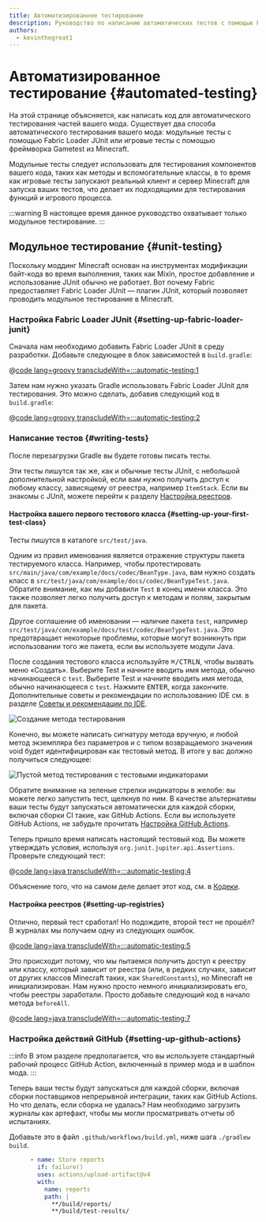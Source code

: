 ```yaml
---
title: Автоматизированное тестирование
description: Руководство по написанию автоматических тестов с помощью Fabric Loader JUnit.
authors:
  - kevinthegreat1
---
```


# Автоматизированное тестирование {#automated-testing}

На этой странице объясняется, как написать код для автоматического тестирования частей вашего мода. Существует два способа автоматического тестирования вашего мода: модульные тесты с помощью Fabric Loader JUnit или игровые тесты с помощью фреймворка Gametest из Minecraft.

Модульные тесты следует использовать для тестирования компонентов вашего кода, таких как методы и вспомогательные классы, в то время как игровые тесты запускают реальный клиент и сервер Minecraft для запуска ваших тестов, что делает их подходящими для тестирования функций и игрового процесса.

:::warning
В настоящее время данное руководство охватывает только модульное тестирование.
:::

## Модульное тестирование {#unit-testing}

Поскольку моддинг Minecraft основан на инструментах модификации байт-кода во время выполнения, таких как Mixin, простое добавление и использование JUnit обычно не работает. Вот почему Fabric предоставляет Fabric Loader JUnit — плагин JUnit, который позволяет проводить модульное тестирование в Minecraft.

### Настройка Fabric Loader JUnit {#setting-up-fabric-loader-junit}

Сначала нам необходимо добавить Fabric Loader JUnit в среду разработки. Добавьте следующее в блок зависимостей в `build.gradle`:

@[code lang=groovy transcludeWith=:::automatic-testing:1](@/reference/build.gradle)

Затем нам нужно указать Gradle использовать Fabric Loader JUnit для тестирования. Это можно сделать, добавив следующий код в `build.gradle`:

@[code lang=groovy transcludeWith=:::automatic-testing:2](@/reference/1.21/build.gradle)

### Написание тестов {#writing-tests}

После перезагрузки Gradle вы будете готовы писать тесты.

Эти тесты пишутся так же, как и обычные тесты JUnit, с небольшой дополнительной настройкой, если вам нужно получить доступ к любому классу, зависящему от реестра, например `ItemStack`. Если вы знакомы с JUnit, можете перейти к разделу [Настройка реестров](#setting-up-registries).

#### Настройка вашего первого тестового класса {#setting-up-your-first-test-class}

Тесты пишутся в каталоге `src/test/java`.

Одним из правил именования является отражение структуры пакета тестируемого класса. Например, чтобы протестировать `src/main/java/com/example/docs/codec/BeanType.java`, вам нужно создать класс в `src/test/java/com/example/docs/codec/BeanTypeTest.java`. Обратите внимание, как мы добавили `Test` в конец имени класса. Это также позволяет легко получить доступ к методам и полям, закрытым для пакета.

Другое соглашение об именовании — наличие пакета `test`, например `src/test/java/com/example/docs/test/codec/BeanTypeTest.java`. Это предотвращает некоторые проблемы, которые могут возникнуть при использовании того же пакета, если вы используете модули Java.

После создания тестового класса используйте <kbd>⌘/CTRL</kbd><kbd>N</kbd>, чтобы вызвать меню «Создать». Выберите Test и начните вводить имя метода, обычно начинающееся с `test`. Выберите Test и начните вводить имя метода, обычно начинающееся с `test`. Нажмите <kbd>ENTER</kbd>, когда закончите. Дополнительные советы и рекомендации по использованию IDE см. в разделе [Советы и рекомендации по IDE](ide-tips-and-tricks#code-generation).

![Создание метода тестирования](/assets/develop/misc/automatic-testing/unit_testing_01.png)

Конечно, вы можете написать сигнатуру метода вручную, и любой метод экземпляра без параметров и с типом возвращаемого значения void будет идентифицирован как тестовый метод. В итоге у вас должно получиться следующее:

![Пустой метод тестирования с тестовыми индикаторами](/assets/develop/misc/automatic-testing/unit_testing_02.png)

Обратите внимание на зеленые стрелки индикаторы в желобе: вы можете легко запустить тест, щелкнув по ним. В качестве альтернативы ваши тесты будут запускаться автоматически для каждой сборки, включая сборки CI такие, как GitHub Actions. Если вы используете GitHub Actions, не забудьте прочитать [Настройка GitHub Actions](#setting-up-github-actions).

Теперь пришло время написать настоящий тестовый код. Вы можете утверждать условия, используя `org.junit.jupiter.api.Assertions`. Проверьте следующий тест:

@[code lang=java transcludeWith=:::automatic-testing:4](@/reference/1.21/src/test/java/com/example/docs/codec/BeanTypeTest.java)

Объяснение того, что на самом деле делает этот код, см. в [Кодеки](codecs#registry-dispatch).

#### Настройка реестров {#setting-up-registries}

Отлично, первый тест сработал! Но подождите, второй тест не прошёл? В журналах мы получаем одну из следующих ошибок.

@[code lang=java transcludeWith=:::automatic-testing:5](@/reference/1.21/src/test/java/com/example/docs/codec/BeanTypeTest.java)

Это происходит потому, что мы пытаемся получить доступ к реестру или классу, который зависит от реестра (или, в редких случаях, зависит от других классов Minecraft таких, как `SharedConstants`), но Minecraft не инициализирован. Нам нужно просто немного инициализировать его, чтобы реестры заработали. Просто добавьте следующий код в начало метода `beforeAll`.

@[code lang=java transcludeWith=:::automatic-testing:7](@/reference/1.21/src/test/java/com/example/docs/codec/BeanTypeTest.java)

### Настройка действий GitHub {#setting-up-github-actions}

:::info
В этом разделе предполагается, что вы используете стандартный рабочий процесс GitHub Action, включенный в пример мода и в шаблон мода.
:::

Теперь ваши тесты будут запускаться для каждой сборки, включая сборки поставщиков непрерывной интеграции, таких как GitHub Actions. Но что делать, если сборка не удалась? Нам необходимо загрузить журналы как артефакт, чтобы мы могли просматривать отчеты об испытаниях.

Добавьте это в файл `.github/workflows/build.yml`, ниже шага `./gradlew build`.

```yaml
      - name: Store reports
        if: failure()
        uses: actions/upload-artifact@v4
        with:
          name: reports
          path: |
            **/build/reports/
            **/build/test-results/
```
